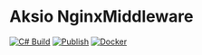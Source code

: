 # Aksio NginxMiddleware

[![C# Build](https://github.com/aksio-insurtech/nginxmiddleware/actions/workflows/dotnet-build.yml/badge.svg)](https://github.com/aksio-insurtech/nginxmiddleware/actions/workflows/dotnet-build.yml)
[![Publish](https://github.com/aksio-insurtech/nginxmiddleware/actions/workflows/publish.yml/badge.svg)](https://github.com/aksio-insurtech/nginxmiddleware/actions/workflows/publish.yml)
[![Docker](https://img.shields.io/docker/v/aksioinsurtech/nginxmiddleware?label=NginxMiddleware%20Kernel&logo=docker&sort=semver)](https://hub.docker.com/r/aksioinsurtech/nginxmiddleware)
